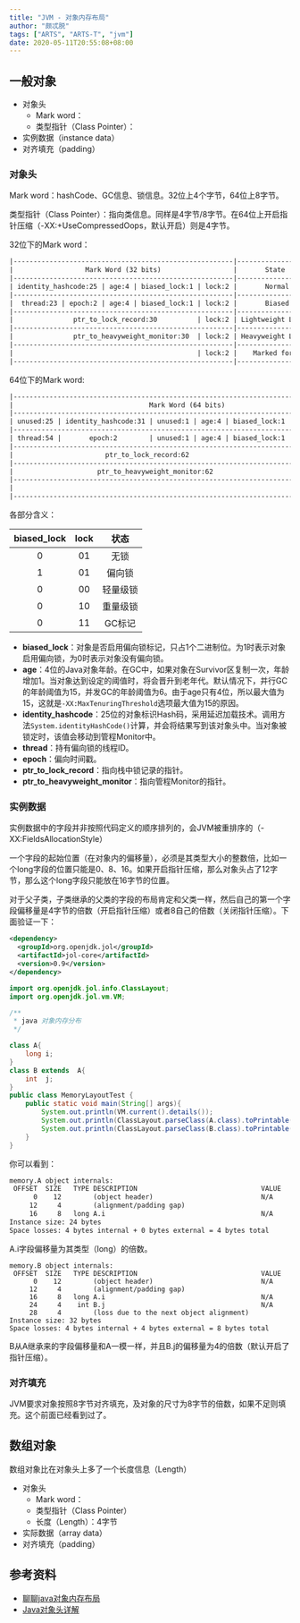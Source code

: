 ```yaml
---
title: "JVM - 对象内存布局"
author: "颇忒脱"
tags: ["ARTS", "ARTS-T", "jvm"]
date: 2020-05-11T20:55:08+08:00
---
```


<!--more-->

## 一般对象

* 对象头
  * Mark word：
  * 类型指针（Class Pointer）：
* 实例数据（instance data）
* 对齐填充（padding）



### 对象头

Mark word：hashCode、GC信息、锁信息。32位上4个字节，64位上8字节。

类型指针（Class Pointer）：指向类信息。同样是4字节/8字节。在64位上开启指针压缩（-XX:+UseCompressedOops，默认开启）则是4字节。

32位下的Mark word：

```txt
|-------------------------------------------------------|--------------------|
|                  Mark Word (32 bits)                  |       State        |
|-------------------------------------------------------|--------------------|
| identity_hashcode:25 | age:4 | biased_lock:1 | lock:2 |       Normal       |
|-------------------------------------------------------|--------------------|
|  thread:23 | epoch:2 | age:4 | biased_lock:1 | lock:2 |       Biased       |
|-------------------------------------------------------|--------------------|
|               ptr_to_lock_record:30          | lock:2 | Lightweight Locked |
|-------------------------------------------------------|--------------------|
|               ptr_to_heavyweight_monitor:30  | lock:2 | Heavyweight Locked |
|-------------------------------------------------------|--------------------|
|                                              | lock:2 |    Marked for GC   |
|-------------------------------------------------------|--------------------|
```

64位下的Mark word:

```txt
|------------------------------------------------------------------------------|--------------------|
|                                  Mark Word (64 bits)                         |       State        |
|------------------------------------------------------------------------------|--------------------|
| unused:25 | identity_hashcode:31 | unused:1 | age:4 | biased_lock:1 | lock:2 |       Normal       |
|------------------------------------------------------------------------------|--------------------|
| thread:54 |       epoch:2        | unused:1 | age:4 | biased_lock:1 | lock:2 |       Biased       |
|------------------------------------------------------------------------------|--------------------|
|                       ptr_to_lock_record:62                         | lock:2 | Lightweight Locked |
|------------------------------------------------------------------------------|--------------------|
|                     ptr_to_heavyweight_monitor:62                   | lock:2 | Heavyweight Locked |
|------------------------------------------------------------------------------|--------------------|
|                                                                     | lock:2 |    Marked for GC   |
|------------------------------------------------------------------------------|--------------------|
```

各部分含义：

| biased_lock | lock |   状态   |
| :---------: | :--: | :------: |
|      0      |  01  |   无锁   |
|      1      |  01  |  偏向锁  |
|      0      |  00  | 轻量级锁 |
|      0      |  10  | 重量级锁 |
|      0      |  11  |  GC标记  |

* **biased_lock**：对象是否启用偏向锁标记，只占1个二进制位。为1时表示对象启用偏向锁，为0时表示对象没有偏向锁。
* **age**：4位的Java对象年龄。在GC中，如果对象在Survivor区复制一次，年龄增加1。当对象达到设定的阈值时，将会晋升到老年代。默认情况下，并行GC的年龄阈值为15，并发GC的年龄阈值为6。由于age只有4位，所以最大值为15，这就是`-XX:MaxTenuringThreshold`选项最大值为15的原因。
* **identity_hashcode**：25位的对象标识Hash码，采用延迟加载技术。调用方法`System.identityHashCode()`计算，并会将结果写到该对象头中。当对象被锁定时，该值会移动到管程Monitor中。
* **thread**：持有偏向锁的线程ID。
* **epoch**：偏向时间戳。
* **ptr_to_lock_record**：指向栈中锁记录的指针。
* **ptr_to_heavyweight_monitor**：指向管程Monitor的指针。

### 实例数据

实例数据中的字段并非按照代码定义的顺序排列的，会JVM被重排序的（-XX:FieldsAllocationStyle）

一个字段的起始位置（在对象内的偏移量），必须是其类型大小的整数倍，比如一个long字段的位置只能是0、8、16。如果开启指针压缩，那么对象头占了12字节，那么这个long字段只能放在16字节的位置。

对于父子类，子类继承的父类的字段的布局肯定和父类一样，然后自己的第一个字段偏移量是4字节的倍数（开启指针压缩）或者8自己的倍数（关闭指针压缩）。下面验证一下：

```xml
<dependency>
  <groupId>org.openjdk.jol</groupId>
  <artifactId>jol-core</artifactId>
  <version>0.9</version>
</dependency>
```

```java
import org.openjdk.jol.info.ClassLayout;
import org.openjdk.jol.vm.VM;

/**
 * java 对象内存分布
 */

class A{
    long i;
}
class B extends  A{
    int  j;
}
public class MemoryLayoutTest {
    public static void main(String[] args){
        System.out.println(VM.current().details());
        System.out.println(ClassLayout.parseClass(A.class).toPrintable());
        System.out.println(ClassLayout.parseClass(B.class).toPrintable());
    }
}
```

你可以看到：

```txt
memory.A object internals:
 OFFSET  SIZE   TYPE DESCRIPTION                               VALUE
      0    12        (object header)                           N/A
     12     4        (alignment/padding gap)                  
     16     8   long A.i                                       N/A
Instance size: 24 bytes
Space losses: 4 bytes internal + 0 bytes external = 4 bytes total
```

A.i字段偏移量为其类型（long）的倍数。

```text
memory.B object internals:
 OFFSET  SIZE   TYPE DESCRIPTION                               VALUE
      0    12        (object header)                           N/A
     12     4        (alignment/padding gap)                  
     16     8   long A.i                                       N/A
     24     4    int B.j                                       N/A
     28     4        (loss due to the next object alignment)
Instance size: 32 bytes
Space losses: 4 bytes internal + 4 bytes external = 8 bytes total
```

B从A继承来的字段偏移量和A一模一样，并且B.j的偏移量为4的倍数（默认开启了指针压缩）。

### 对齐填充

JVM要求对象按照8字节对齐填充，及对象的尺寸为8字节的倍数，如果不足则填充。这个前面已经看到过了。


## 数组对象

数组对象比在对象头上多了一个长度信息（Length）

* 对象头
  * Mark word：
  * 类型指针（Class Pointer）
  * 长度（Length）：4字节
* 实际数据（array data）
* 对齐填充（padding）

## 参考资料

* [聊聊java对象内存布局](https://zhuanlan.zhihu.com/p/50984945)
* [Java对象头详解](https://www.jianshu.com/p/3d38cba67f8b)

